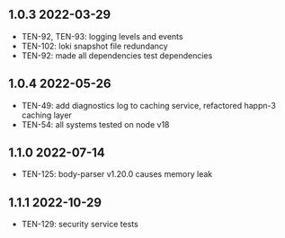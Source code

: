 1.0.3 2022-03-29
-----------------
  - TEN-92, TEN-93: logging levels and events
  - TEN-102: loki snapshot  file redundancy
  - TEN-92: made all dependencies test dependencies

1.0.4 2022-05-26
-----------------
  - TEN-49: add diagnostics log to caching service, refactored happn-3 caching layer
  - TEN-54: all systems tested on node v18

1.1.0 2022-07-14
-----------------
  - TEN-125: body-parser v1.20.0 causes memory leak

1.1.1 2022-10-29
-----------------
  - TEN-129: security service tests
